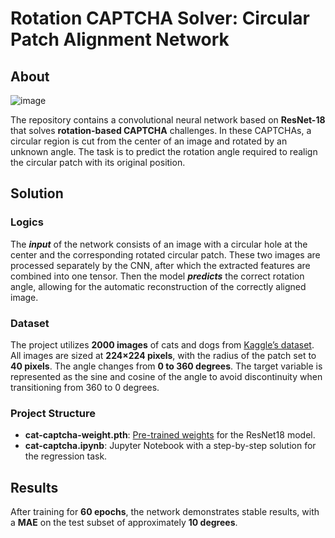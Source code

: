 # Rotation CAPTCHA Solver: Circular Patch Alignment Network

## About
<div style="display: flex; width: 100%;">
  <img width="900" height="auto" alt="image" src="https://github.com/user-attachments/assets/d6471aa2-8351-4254-ae81-eb79ca4285e3" style="max-height: 500px; width: auto;" />
</div>

The repository contains a convolutional neural network based on **ResNet-18** that solves **rotation-based CAPTCHA** challenges. In these CAPTCHAs, a circular region is cut from the center of an image and rotated by an unknown angle. The task is to predict the rotation angle required to realign the circular patch with its original position.

## Solution 
### Logics
The ***input*** of the network consists of an image with a circular hole at the center and the corresponding rotated circular patch. These two images are processed separately by the CNN, after which the extracted features are combined into one tensor. Then the model ***predicts*** the correct rotation angle, allowing for the automatic reconstruction of the correctly aligned image.

### Dataset
The project utilizes **2000 images** of cats and dogs from [Kaggle’s dataset](https://www.kaggle.com/datasets/abhinavnayak/catsvdogs-transformed). All images are sized at **224×224 pixels**, with the radius of the patch set to **40 pixels**. The angle changes from **0 to 360 degrees**. The target variable is represented as the sine and cosine of the angle to avoid discontinuity when transitioning from 360 to 0 degrees.

### Project Structure
- **cat-captcha-weight.pth**: [Pre-trained weights](https://mega.nz/file/qiRCnJ5Y#gkHD9FwlT8Hhnduzxc-HvnCBMUT5YEHRNXer7EwxQSA) for the ResNet18 model.
- **cat-captcha.ipynb**: Jupyter Notebook with a step-by-step solution for the regression task.

## Results
After training for **60 epochs**, the network demonstrates stable results, with a **MAE** on the test subset of approximately **10 degrees**.
